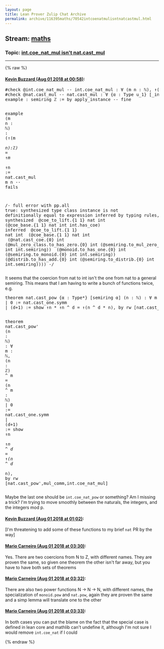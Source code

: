 ```yaml
---
layout: page
title: Lean Prover Zulip Chat Archive 
permalink: archive/116395maths/70542intcoenatmulisntnatcastmul.html
---
```


## Stream: [maths](index.html)
### Topic: [int.coe_nat_mul isn't nat.cast_mul](70542intcoenatmulisntnatcastmul.html)

---


{% raw %}
#### [ Kevin Buzzard (Aug 01 2018 at 00:58)](https://leanprover.zulipchat.com/#narrow/stream/116395-maths/topic/int.coe_nat_mul%20isn%27t%20nat.cast_mul/near/130677240):
<div class="codehilite"><pre><span></span><span class="bp">#</span><span class="kn">check</span> <span class="bp">@</span><span class="n">int</span><span class="bp">.</span><span class="n">coe_nat_mul</span> <span class="c1">-- int.coe_nat_mul : ∀ (m n : ℕ), ↑(m * n) = ↑m * ↑n -- this is in ℤ</span>
<span class="bp">#</span><span class="kn">check</span> <span class="bp">@</span><span class="n">nat</span><span class="bp">.</span><span class="n">cast_mul</span> <span class="c1">-- nat.cast_mul : ∀ {α : Type u_1} [_inst_1 : semiring α] (m n : ℕ), ↑(m * n) = ↑m * ↑n</span>
<span class="kn">example</span> <span class="o">:</span> <span class="n">semiring</span> <span class="bp">ℤ</span> <span class="o">:=</span> <span class="k">by</span> <span class="n">apply_instance</span> <span class="c1">-- fine</span>

<span class="kn">example</span> <span class="o">(</span><span class="n">m</span> <span class="n">n</span> <span class="o">:</span> <span class="bp">ℕ</span><span class="o">)</span> <span class="o">:</span> <span class="o">(</span><span class="err">↑</span><span class="o">(</span><span class="n">m</span> <span class="bp">*</span> <span class="n">n</span><span class="o">):</span><span class="bp">ℤ</span><span class="o">)</span> <span class="bp">=</span> <span class="err">↑</span><span class="n">m</span> <span class="bp">*</span> <span class="err">↑</span><span class="n">n</span> <span class="o">:=</span> <span class="n">nat</span><span class="bp">.</span><span class="n">cast_mul</span> <span class="n">m</span> <span class="n">n</span> <span class="c1">-- fails</span>

<span class="c">/-</span><span class="cm"> full error with pp.all true:</span>
<span class="cm">synthesized type class instance is not definitionally equal to expression inferred by typing rules, synthesized</span>
<span class="cm">  @coe_to_lift.{1 1} nat int (@coe_base.{1 1} nat int int.has_coe)</span>
<span class="cm">inferred</span>
<span class="cm">  @coe_to_lift.{1 1} nat int</span>
<span class="cm">    (@coe_base.{1 1} nat int</span>
<span class="cm">       (@nat.cast_coe.{0} int (@mul_zero_class.to_has_zero.{0} int (@semiring.to_mul_zero_class.{0} int int.semiring))</span>
<span class="cm">          (@monoid.to_has_one.{0} int (@semiring.to_monoid.{0} int int.semiring))</span>
<span class="cm">          (@distrib.to_has_add.{0} int (@semiring.to_distrib.{0} int int.semiring))))</span>
<span class="cm">-/</span>
</pre></div>


<p>It seems that the coercion from nat to int isn't the one from nat to a general semiring. This means that I am having to write a bunch of functions twice, e.g.</p>
<div class="codehilite"><pre><span></span><span class="kn">theorem</span> <span class="n">nat</span><span class="bp">.</span><span class="n">cast_pow</span> <span class="o">{</span><span class="n">α</span> <span class="o">:</span> <span class="kt">Type</span><span class="bp">*</span><span class="o">}</span> <span class="o">[</span><span class="n">semiring</span> <span class="n">α</span><span class="o">]</span> <span class="o">(</span><span class="n">n</span> <span class="o">:</span> <span class="bp">ℕ</span><span class="o">)</span> <span class="o">:</span> <span class="bp">∀</span> <span class="n">m</span> <span class="o">:</span> <span class="bp">ℕ</span><span class="o">,</span> <span class="o">(</span><span class="n">n</span> <span class="o">:</span> <span class="n">α</span><span class="o">)</span> <span class="err">^</span> <span class="n">m</span> <span class="bp">=</span> <span class="o">(</span><span class="n">n</span> <span class="err">^</span> <span class="n">m</span> <span class="o">:</span> <span class="bp">ℕ</span><span class="o">)</span>
<span class="bp">|</span> <span class="mi">0</span> <span class="o">:=</span> <span class="n">nat</span><span class="bp">.</span><span class="n">cast_one</span><span class="bp">.</span><span class="n">symm</span>
<span class="bp">|</span> <span class="o">(</span><span class="n">d</span><span class="bp">+</span><span class="mi">1</span><span class="o">)</span> <span class="o">:=</span> <span class="k">show</span> <span class="err">↑</span><span class="n">n</span> <span class="bp">*</span> <span class="err">↑</span><span class="n">n</span> <span class="err">^</span> <span class="n">d</span> <span class="bp">=</span> <span class="err">↑</span><span class="o">(</span><span class="n">n</span> <span class="err">^</span> <span class="n">d</span> <span class="bp">*</span> <span class="n">n</span><span class="o">),</span> <span class="k">by</span> <span class="n">rw</span> <span class="o">[</span><span class="n">nat</span><span class="bp">.</span><span class="n">cast_pow</span><span class="o">,</span><span class="n">mul_comm</span><span class="o">,</span><span class="n">nat</span><span class="bp">.</span><span class="n">cast_mul</span><span class="o">]</span>

<span class="kn">theorem</span> <span class="n">nat</span><span class="bp">.</span><span class="n">cast_pow&#39;</span> <span class="o">(</span><span class="n">n</span> <span class="o">:</span> <span class="bp">ℕ</span><span class="o">)</span> <span class="o">:</span> <span class="bp">∀</span> <span class="n">m</span> <span class="o">:</span> <span class="bp">ℕ</span><span class="o">,</span> <span class="o">(</span><span class="n">n</span> <span class="o">:</span> <span class="bp">ℤ</span><span class="o">)</span> <span class="err">^</span> <span class="n">m</span> <span class="bp">=</span> <span class="o">(</span><span class="n">n</span> <span class="err">^</span> <span class="n">m</span> <span class="o">:</span> <span class="bp">ℕ</span><span class="o">)</span>
<span class="bp">|</span> <span class="mi">0</span> <span class="o">:=</span> <span class="n">nat</span><span class="bp">.</span><span class="n">cast_one</span><span class="bp">.</span><span class="n">symm</span>
<span class="bp">|</span> <span class="o">(</span><span class="n">d</span><span class="bp">+</span><span class="mi">1</span><span class="o">)</span> <span class="o">:=</span> <span class="k">show</span> <span class="err">↑</span><span class="n">n</span> <span class="bp">*</span> <span class="err">↑</span><span class="n">n</span> <span class="err">^</span> <span class="n">d</span> <span class="bp">=</span> <span class="err">↑</span><span class="o">(</span><span class="n">n</span> <span class="err">^</span> <span class="n">d</span> <span class="bp">*</span> <span class="n">n</span><span class="o">),</span> <span class="k">by</span> <span class="n">rw</span> <span class="o">[</span><span class="n">nat</span><span class="bp">.</span><span class="n">cast_pow&#39;</span><span class="o">,</span><span class="n">mul_comm</span><span class="o">,</span><span class="n">int</span><span class="bp">.</span><span class="n">coe_nat_mul</span><span class="o">]</span>
</pre></div>


<p>Maybe the last one should be <code>int.coe_nat_pow</code> or something? Am I missing a trick? I'm trying to move smoothly between the naturals, the integers, and the integers mod p.</p>

#### [ Kevin Buzzard (Aug 01 2018 at 01:02)](https://leanprover.zulipchat.com/#narrow/stream/116395-maths/topic/int.coe_nat_mul%20isn%27t%20nat.cast_mul/near/130677411):
<p>[I'm threatening to add some of these functions to my brief <code>nat</code> PR by the way]</p>

#### [ Mario Carneiro (Aug 01 2018 at 03:30)](https://leanprover.zulipchat.com/#narrow/stream/116395-maths/topic/int.coe_nat_mul%20isn%27t%20nat.cast_mul/near/130682881):
<p>Yes. There are two coercions from N to Z, with different names. They are proven the same, so given one theorem the other isn't far away, but you have to have both sets of theorems</p>

#### [ Mario Carneiro (Aug 01 2018 at 03:32)](https://leanprover.zulipchat.com/#narrow/stream/116395-maths/topic/int.coe_nat_mul%20isn%27t%20nat.cast_mul/near/130682992):
<p>There are also two power functions N -&gt; N -&gt; N, with different names, the specialization of <code>monoid.pow</code> and <code>nat.pow</code>, again they are proven the same and a simp lemma will translate one to the other</p>

#### [ Mario Carneiro (Aug 01 2018 at 03:33)](https://leanprover.zulipchat.com/#narrow/stream/116395-maths/topic/int.coe_nat_mul%20isn%27t%20nat.cast_mul/near/130683031):
<p>In both cases you can put the blame on the fact that the special case is defined in lean core and mathlib can't undefine it, although I'm not sure I would remove <code>int.coe_nat</code> if I could</p>


{% endraw %}
